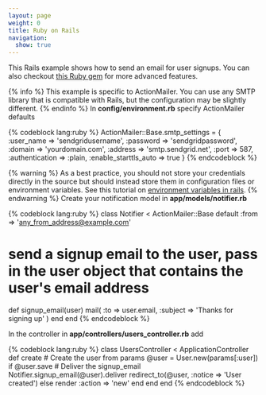 ```yaml
---
layout: page
weight: 0
title: Ruby on Rails
navigation:
  show: true
---
```


This Rails example shows how to send an email for user signups. You can also checkout [this Ruby gem](https://github.com/stephenb/sendgrid) for more advanced features.


{% info %} This example is specific to ActionMailer. You can use any SMTP library that is compatible with Rails, but the configuration may be slightly different. {% endinfo %}
 In **config/environment.rb** specify ActionMailer defaults 

{% codeblock lang:ruby %}
ActionMailer::Base.smtp_settings = {
  :user_name => 'sendgridusername',
  :password => 'sendgridpassword',
  :domain => 'yourdomain.com',
  :address => 'smtp.sendgrid.net',
  :port => 587,
  :authentication => :plain,
  :enable_starttls_auto => true
}
{% endcodeblock %}

 
{% warning %} As a best practice, you should not store your credentials directly in the source but should instead store them in configuration files or environment variables. See this tutorial on [environment variables in rails](http://railsapps.github.io/rails-environment-variables.html). {% endwarning %}
 Create your notification model in **app/models/notifier.rb** 

{% codeblock lang:ruby %}
class Notifier < ActionMailer::Base
  default :from => 'any_from_address@example.com'
  
  # send a signup email to the user, pass in the user object that contains the user's email address
  def signup_email(user)
    mail( :to => user.email,
    :subject => 'Thanks for signing up' )
  end
end
{% endcodeblock %}

 In the controller in **app/controllers/users\_controller.rb** add 

{% codeblock lang:ruby %}
class UsersController < ApplicationController
  def create
    # Create the user from params
    @user = User.new(params[:user])
    if @user.save
      # Deliver the signup_email
      Notifier.signup_email(@user).deliver
      redirect_to(@user, :notice => 'User created')
    else
      render :action => 'new'
    end
  end
end
{% endcodeblock %}


